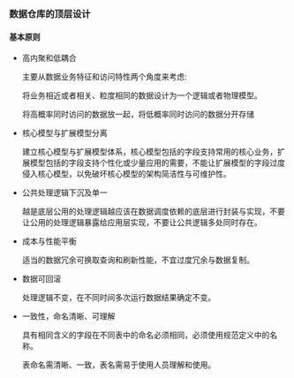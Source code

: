 ### 数据仓库的顶层设计
#### 基本原则
- 高内聚和低耦合  

  主要从数据业务特征和访问特性两个角度来考虑:  

  将业务相近或者相关、粒度相同的数据设计为一个逻辑或者物理模型。  

  将高概率同时访问的数据放一起，将低概率同时访问的数据分开存储

- 核心模型与扩展模型分离  

  建立核心模型与扩展模型体系，核心模型包括的字段支持常用的核心业务，扩展模型包括的字段支持个性化或少量应用的需要，不能让扩展模型的字段过度侵入核心模型，以免破坏核心模型的架构简洁性与可维护性。

- 公共处理逻辑下沉及单一  

  越是底层公用的处理逻辑越应该在数据调度依赖的底层进行封装与实现，不要让公用的处理逻辑暴露给应用层实现，不要让公共逻辑多处同时存在。

- 成本与性能平衡  

  适当的数据冗余可换取查询和刷新性能，不宜过度冗余与数据复制。

- 数据可回滚  

  处理逻辑不变，在不同时间多次运行数据结果确定不变。

- 一致性，命名清晰、可理解  

  具有相同含义的字段在不同表中的命名必须相同，必须使用规范定义中的名称。  

  表命名需清晰、一致，表名需易于使用人员理解和使用。
